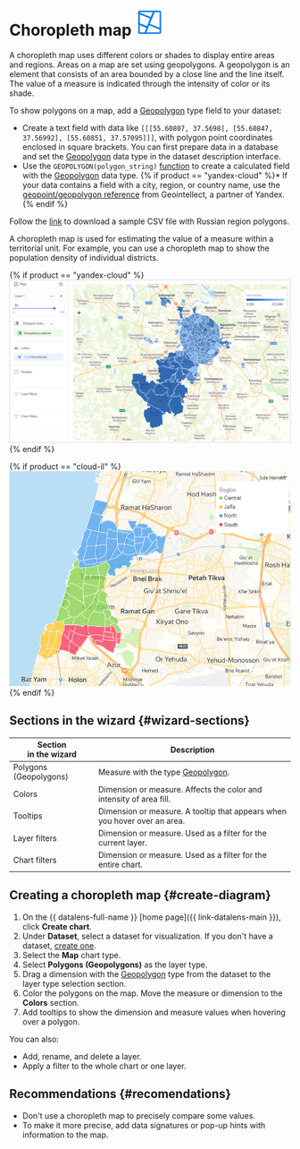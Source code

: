 # Choropleth map ![](../../_assets/datalens/heatmap.svg)

A choropleth map uses different colors or shades to display entire areas and regions. Areas on a map are set using geopolygons. A geopolygon is an element that consists of an area bounded by a close line and the line itself. The value of a measure is indicated through the intensity of color or its shade.

To show polygons on a map, add a [Geopolygon](../concepts/data-types.md#geopolygon) type field to your dataset:

* Create a text field with data like `[[[55.60807, 37.5698], [55.60847, 37.56992], [55.60851, 37.57095]]]`, with polygon point coordinates enclosed in square brackets. You can first prepare data in a database and set the [Geopolygon](../concepts/data-types.md#geopolygon) data type in the dataset description interface.
* Use the `GEOPOLYGON(polygon_string)` [function](../function-ref/GEOPOLYGON.md) to create a calculated field with the [Geopolygon](../concepts/data-types.md#geopolygon) data type.
{% if product == "yandex-cloud" %}* If your data contains a field with a city, region, or country name, use the [geopoint/geopolygon reference](https://geointellect.com/files/geo_for_datalens.zip) from Geointellect, a partner of Yandex.{% endif %}

Follow the [link](https://storage.yandexcloud.net/doc-files/Regions.csv) to download a sample CSV file with Russian region polygons.

A choropleth map is used for estimating the value of a measure within a territorial unit.  For example, you can use a choropleth map to show the population density of individual districts.

{% if product == "yandex-cloud" %}![choropleth-map](../../_assets/datalens/visualization-ref/choropleth-map/choropleth-map.png){% endif %}

{% if product == "cloud-il" %}![choropleth-map](../../_assets/datalens/visualization-ref/choropleth-map/choropleth-map-il.png){% endif %}

## Sections in the wizard {#wizard-sections}

| Section<br/> in the wizard | Description |
----- | ----
| Polygons (Geopolygons) | Measure with the type [Geopolygon](../concepts/data-types.md#geopolygon). |
| Colors | Dimension or measure. Affects the color and intensity of area fill. |
| Tooltips | Dimension or measure. A tooltip that appears when you hover over an area. |
| Layer filters | Dimension or measure. Used as a filter for the current layer. |
| Chart filters | Dimension or measure. Used as a filter for the entire chart. |

## Creating a choropleth map {#create-diagram}

1. On the {{ datalens-full-name }} [home page]({{ link-datalens-main }}), click **Create chart**.
1. Under **Dataset**, select a dataset for visualization. If you don't have a dataset, [create one](../operations/dataset/create.md).
1. Select the **Map** chart type.
1. Select **Polygons (Geopolygons)** as the layer type.
1. Drag a dimension with the [Geopolygon](../concepts/data-types.md#geopolygon) type from the dataset to the layer type selection section.
1. Color the polygons on the map. Move the measure or dimension to the **Colors** section.
1. Add tooltips to show the dimension and measure values when hovering over a polygon.

You can also:

* Add, rename, and delete a layer.
* Apply a filter to the whole chart or one layer.

## Recommendations {#recomendations}

* Don't use a choropleth map to precisely compare some values.
* To make it more precise, add data signatures or pop-up hints with information to the map.
